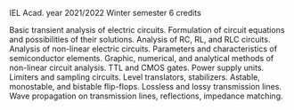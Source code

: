 IEL Acad. year 2021/2022 Winter semester 6 credits

Basic transient analysis of electric circuits. Formulation of circuit equations and possibilities of their solutions. Analysis of RC, RL, and RLC circuits. Analysis of non-linear electric circuits. Parameters and characteristics of semiconductor elements. Graphic, numerical, and analytical methods of non-linear circuit analysis. TTL and CMOS gates. Power supply units. Limiters and sampling circuits. Level translators, stabilizers. Astable, monostable, and bistable flip-flops. Lossless and lossy transmission lines. Wave propagation on transmission lines, reflections, impedance matching.
